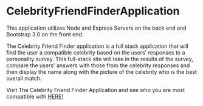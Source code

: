 # CelebrityFriendFinderApplication

This application utilizes Node and Express Servers on the back end and Bootstrap 3.0 on the front end. 

The Celebrity Friend Finder application is a full stack application that will find the user a compatible celebrity based on the users' responses to a personality survey. This full-stack site will take in the results of the survey, compare the users' answers with those from the celebrity responses and then display the name along with the picture of the celebrity who is the best overall match.

Visit The Celebrity Friend Finder Application and see who you are most compatible with <a href="https://floating-lake-81635.herokuapp.com/" target="blank">HERE!</a>
